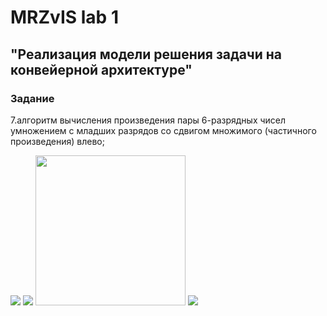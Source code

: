 # MRZvIS lab 1
## "Реализация модели решения задачи на конвейерной архитектуре"
### Задание 
7.алгоритм вычисления произведения пары 6-разрядных чисел умножением с младших
разрядов со сдвигом множимого (частичного произведения) влево;

<img src=https://github.com/YanaGv/MRZvIS/blob/master/images/ese.jpg>

<img src=https://github.com/YanaGv/MRZvIS/blob/master/images/ignor.jpg>

<img src=https://github.com/YanaGv/MRZvIS/blob/master/images/dushevno.jpg width="240">

<img src=https://github.com/YanaGv/MRZvIS/blob/master/images/bear.jpg>
